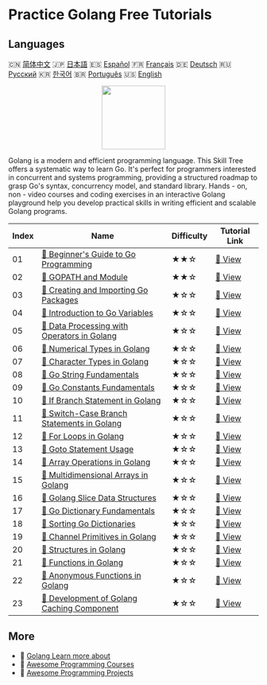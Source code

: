 # Practice Golang Free Tutorials

## Languages

🇨🇳 [简体中文](README_zh.md) 🇯🇵 [日本語](README_ja.md) 🇪🇸 [Español](README_es.md) 🇫🇷 [Français](README_fr.md) 🇩🇪 [Deutsch](README_de.md) 🇷🇺 [Русский](README_ru.md) 🇰🇷 [한국어](README_ko.md) 🇧🇷 [Português](README_pt.md) 🇺🇸 [English](README.md) 

<div align="center">
<img width="128px" src="https://file.labex.io/path/YgASYacMNI6I.png">
</div>

Golang is a modern and efficient programming language. This Skill Tree offers a systematic way to learn Go. It's perfect for programmers interested in concurrent and systems programming, providing a structured roadmap to grasp Go's syntax, concurrency model, and standard library. Hands - on, non - video courses and coding exercises in an interactive Golang playground help you develop practical skills in writing efficient and scalable Golang programs.

|   Index | Name                                                                                                                            | Difficulty   | Tutorial Link                                                                               |
|---------|---------------------------------------------------------------------------------------------------------------------------------|--------------|---------------------------------------------------------------------------------------------|
|      01 | [📖 Beginner's Guide to Go Programming](https://labex.io/en/tutorials/go-beginner-s-guide-to-go-programming-149062)             | ★★☆          | [🔗 View](https://labex.io/en/tutorials/go-beginner-s-guide-to-go-programming-149062)       |
|      02 | [📖 GOPATH and Module](https://labex.io/en/tutorials/go-gopath-and-module-149063)                                               | ★★☆          | [🔗 View](https://labex.io/en/tutorials/go-gopath-and-module-149063)                        |
|      03 | [📖 Creating and Importing Go Packages](https://labex.io/en/tutorials/go-creating-and-importing-go-packages-149064)             | ★☆☆          | [🔗 View](https://labex.io/en/tutorials/go-creating-and-importing-go-packages-149064)       |
|      04 | [📖 Introduction to Go Variables](https://labex.io/en/tutorials/go-introduction-to-go-variables-149065)                         | ★☆☆          | [🔗 View](https://labex.io/en/tutorials/go-introduction-to-go-variables-149065)             |
|      05 | [📖 Data Processing with Operators in Golang](https://labex.io/en/tutorials/go-data-processing-with-operators-in-golang-149066) | ★☆☆          | [🔗 View](https://labex.io/en/tutorials/go-data-processing-with-operators-in-golang-149066) |
|      06 | [📖 Numerical Types in Golang](https://labex.io/en/tutorials/go-numerical-types-in-golang-149067)                               | ★☆☆          | [🔗 View](https://labex.io/en/tutorials/go-numerical-types-in-golang-149067)                |
|      07 | [📖 Character Types in Golang](https://labex.io/en/tutorials/go-character-types-in-golang-149068)                               | ★☆☆          | [🔗 View](https://labex.io/en/tutorials/go-character-types-in-golang-149068)                |
|      08 | [📖 Go String Fundamentals](https://labex.io/en/tutorials/go-go-string-fundamentals-149069)                                     | ★☆☆          | [🔗 View](https://labex.io/en/tutorials/go-go-string-fundamentals-149069)                   |
|      09 | [📖 Go Constants Fundamentals](https://labex.io/en/tutorials/go-go-constants-fundamentals-149070)                               | ★☆☆          | [🔗 View](https://labex.io/en/tutorials/go-go-constants-fundamentals-149070)                |
|      10 | [📖 If Branch Statement in Golang](https://labex.io/en/tutorials/go-if-branch-statement-in-golang-149071)                       | ★☆☆          | [🔗 View](https://labex.io/en/tutorials/go-if-branch-statement-in-golang-149071)            |
|      11 | [📖 Switch-Case Branch Statements in Golang](https://labex.io/en/tutorials/go-switch-case-branch-statements-in-golang-149072)   | ★☆☆          | [🔗 View](https://labex.io/en/tutorials/go-switch-case-branch-statements-in-golang-149072)  |
|      12 | [📖 For Loops in Golang](https://labex.io/en/tutorials/go-for-loops-in-golang-149073)                                           | ★☆☆          | [🔗 View](https://labex.io/en/tutorials/go-for-loops-in-golang-149073)                      |
|      13 | [📖 Goto Statement Usage](https://labex.io/en/tutorials/go-goto-statement-usage-149074)                                         | ★☆☆          | [🔗 View](https://labex.io/en/tutorials/go-goto-statement-usage-149074)                     |
|      14 | [📖 Array Operations in Golang](https://labex.io/en/tutorials/go-array-operations-in-golang-149075)                             | ★☆☆          | [🔗 View](https://labex.io/en/tutorials/go-array-operations-in-golang-149075)               |
|      15 | [📖 Multidimensional Arrays in Golang](https://labex.io/en/tutorials/go-multidimensional-arrays-in-golang-149076)               | ★☆☆          | [🔗 View](https://labex.io/en/tutorials/go-multidimensional-arrays-in-golang-149076)        |
|      16 | [📖 Golang Slice Data Structures](https://labex.io/en/tutorials/go-golang-slice-data-structures-149077)                         | ★☆☆          | [🔗 View](https://labex.io/en/tutorials/go-golang-slice-data-structures-149077)             |
|      17 | [📖 Go Dictionary Fundamentals](https://labex.io/en/tutorials/go-go-dictionary-fundamentals-149080)                             | ★☆☆          | [🔗 View](https://labex.io/en/tutorials/go-go-dictionary-fundamentals-149080)               |
|      18 | [📖 Sorting Go Dictionaries](https://labex.io/en/tutorials/go-sorting-go-dictionaries-149095)                                   | ★☆☆          | [🔗 View](https://labex.io/en/tutorials/go-sorting-go-dictionaries-149095)                  |
|      19 | [📖 Channel Primitives in Golang](https://labex.io/en/tutorials/go-channel-primitives-in-golang-149096)                         | ★☆☆          | [🔗 View](https://labex.io/en/tutorials/go-channel-primitives-in-golang-149096)             |
|      20 | [📖 Structures in Golang](https://labex.io/en/tutorials/go-structures-in-golang-149097)                                         | ★☆☆          | [🔗 View](https://labex.io/en/tutorials/go-structures-in-golang-149097)                     |
|      21 | [📖 Functions in Golang](https://labex.io/en/tutorials/go-functions-in-golang-149098)                                           | ★☆☆          | [🔗 View](https://labex.io/en/tutorials/go-functions-in-golang-149098)                      |
|      22 | [📖 Anonymous Functions in Golang](https://labex.io/en/tutorials/go-anonymous-functions-in-golang-149099)                       | ★☆☆          | [🔗 View](https://labex.io/en/tutorials/go-anonymous-functions-in-golang-149099)            |
|      23 | [📖 Development of Golang Caching Component](https://labex.io/en/tutorials/go-development-of-golang-caching-component-298844)   | ★☆☆          | [🔗 View](https://labex.io/en/tutorials/go-development-of-golang-caching-component-298844)  |

## More

- 🔗 [Golang Learn more about](https://labex.io/en/skilltrees/go)
- 🔗 [Awesome Programming Courses](https://github.com/labex-labs/awesome-programming-courses)
- 🔗 [Awesome Programming Projects](https://github.com/labex-labs/awesome-programming-projects)

